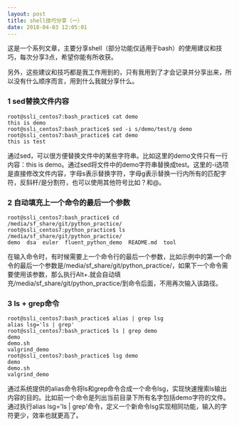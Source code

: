```yaml
---
layout: post
title: shell技巧分享（一）
date: 2018-04-03 12:05:01
---
```


这是一个系列文章，主要分享shell（部分功能仅适用于bash）的使用建议和技巧，每次分享3点，希望你能有所收获。

另外，这些建议和技巧都是我工作用到的，只有我用到了才会记录并分享出来，所以没有什么顺序而言，用到什么我就分享什么。

### 1 sed替换文件内容

```
root@ssli_centos7:bash_practice$ cat demo
this is demo
root@ssli_centos7:bash_practice$ sed -i s/demo/test/g demo
root@ssli_centos7:bash_practice$ cat demo
this is test
```

通过sed，可以很方便替换文件中的某些字符串。比如这里的demo文件只有一行内容：this is demo。通过sed将文件中的demo字符串替换成test。这里的-i选项是直接修改文件内容，字母s表示替换字符，字母g表示替换一行内所有的匹配字符，反斜杆/是分割符，也可以使用其他符号比如？和@。

### 2 自动填充上一个命令的最后一个参数

```
root@ssli_centos7:bash_practice$ cd /media/sf_share/git/python_practice/
root@ssli_centos7:python_practice$ ls /media/sf_share/git/python_practice/
demo  dsa  euler  fluent_python_demo  README.md  tool
```

在输入命令时，有时候需要上一个命令行的最后一个参数，比如示例中的第一个命令的最后一个参数是/media/sf_share/git/python_practice/，如果下一个命令需要使用该参数，那么执行Alt+.就会自动填充/media/sf_share/git/python_practice/到命令后面，不用再次输入该路径。

### 3 ls + grep命令

```
root@ssli_centos7:bash_practice$ alias | grep lsg
alias lsg='ls | grep'
root@ssli_centos7:bash_practice$ ls | grep demo
demo
demo.sh
valgrind_demo
root@ssli_centos7:bash_practice$ lsg demo
demo
demo.sh
valgrind_demo
```

通过系统提供的alias命令将ls和grep命令合成一个命令lsg，实现快速搜索ls输出内容的目的。比如前一个命令是列出当前目录下所有名字包括demo字符的文件。通过执行alias lsg='ls | grep'命令，定义一个新命令lsg实现相同功能，输入的字符更少，效率也就更高了。